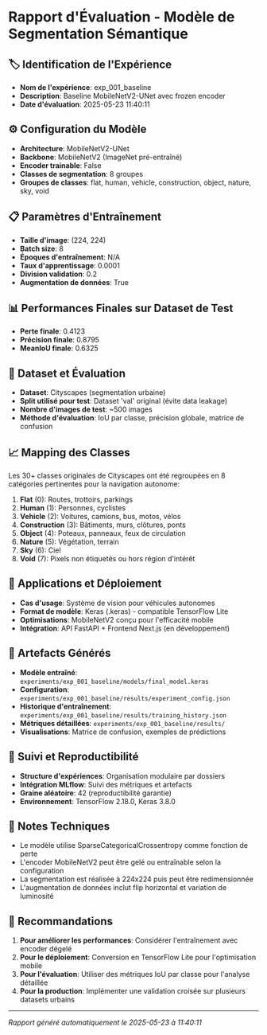 
# Rapport d'Évaluation - Modèle de Segmentation Sémantique

## 🏷️ Identification de l'Expérience
- **Nom de l'expérience**: exp_001_baseline
- **Description**: Baseline MobileNetV2-UNet avec frozen encoder
- **Date d'évaluation**: 2025-05-23 11:40:11

## ⚙️ Configuration du Modèle
- **Architecture**: MobileNetV2-UNet
- **Backbone**: MobileNetV2 (ImageNet pré-entraîné)
- **Encoder trainable**: False
- **Classes de segmentation**: 8 groupes
- **Groupes de classes**: flat, human, vehicle, construction, object, nature, sky, void

## 📋 Paramètres d'Entraînement
- **Taille d'image**: (224, 224)
- **Batch size**: 8
- **Époques d'entraînement**: N/A
- **Taux d'apprentissage**: 0.0001
- **Division validation**: 0.2
- **Augmentation de données**: True

## 📊 Performances Finales sur Dataset de Test
- **Perte finale**: 0.4123
- **Précision finale**: 0.8795
- **MeanIoU finale**: 0.6325

## 🎯 Dataset et Évaluation
- **Dataset**: Cityscapes (segmentation urbaine)
- **Split utilisé pour test**: Dataset 'val' original (évite data leakage)
- **Nombre d'images de test**: ~500 images
- **Méthode d'évaluation**: IoU par classe, précision globale, matrice de confusion

## 📈 Mapping des Classes
Les 30+ classes originales de Cityscapes ont été regroupées en 8 catégories pertinentes 
pour la navigation autonome:

1. **Flat** (0): Routes, trottoirs, parkings
2. **Human** (1): Personnes, cyclistes  
3. **Vehicle** (2): Voitures, camions, bus, motos, vélos
4. **Construction** (3): Bâtiments, murs, clôtures, ponts
5. **Object** (4): Poteaux, panneaux, feux de circulation
6. **Nature** (5): Végétation, terrain
7. **Sky** (6): Ciel
8. **Void** (7): Pixels non étiquetés ou hors région d'intérêt

## 🚗 Applications et Déploiement
- **Cas d'usage**: Système de vision pour véhicules autonomes
- **Format de modèle**: Keras (.keras) - compatible TensorFlow Lite
- **Optimisations**: MobileNetV2 conçu pour l'efficacité mobile
- **Intégration**: API FastAPI + Frontend Next.js (en développement)

## 📂 Artefacts Générés
- **Modèle entraîné**: `experiments/exp_001_baseline/models/final_model.keras`
- **Configuration**: `experiments/exp_001_baseline/results/experiment_config.json`
- **Historique d'entraînement**: `experiments/exp_001_baseline/results/training_history.json`
- **Métriques détaillées**: `experiments/exp_001_baseline/results/`
- **Visualisations**: Matrice de confusion, exemples de prédictions

## 🔄 Suivi et Reproductibilité
- **Structure d'expériences**: Organisation modulaire par dossiers
- **Intégration MLflow**: Suivi des métriques et artefacts
- **Graine aléatoire**: 42 (reproductibilité garantie)
- **Environnement**: TensorFlow 2.18.0, Keras 3.8.0

## 📝 Notes Techniques
- Le modèle utilise SparseCategoricalCrossentropy comme fonction de perte
- L'encoder MobileNetV2 peut être gelé ou entraînable selon la configuration
- La segmentation est réalisée à 224x224 puis peut être redimensionnée
- L'augmentation de données inclut flip horizontal et variation de luminosité

## 🎯 Recommandations
1. **Pour améliorer les performances**: Considérer l'entraînement avec encoder dégelé
2. **Pour le déploiement**: Conversion en TensorFlow Lite pour l'optimisation mobile
3. **Pour l'évaluation**: Utiliser des métriques IoU par classe pour l'analyse détaillée
4. **Pour la production**: Implémenter une validation croisée sur plusieurs datasets urbains

---
*Rapport généré automatiquement le 2025-05-23 à 11:40:11*
